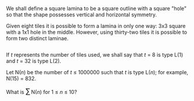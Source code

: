 <p>We shall define a square lamina to be a square outline with a square "hole" so that the shape possesses vertical and horizontal symmetry.</p>
<p>Given eight tiles it is possible to form a lamina in only one way: 3x3 square with a 1x1 hole in the middle. However, using thirty-two tiles it is possible to form two distinct laminae.</p>
<div style="text-align:center;">
<img src="project/images/p173_square_laminas.gif" alt="" /></div>
<p>If <var>t</var> represents the number of tiles used, we shall say that <var>t</var> = 8 is type L(1) and <var>t</var> = 32 is type L(2).</p>
<p>Let N(<var>n</var>) be the number of <var>t</var> ≤ 1000000 such that <var>t</var> is type L(<var>n</var>); for example, N(15) = 832.</p>
<p>What is <span style="font-size:larger;"><span style="font-size:larger;">∑</span></span> N(<var>n</var>) for 1 ≤ <var>n</var> ≤ 10?</p>
